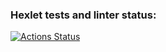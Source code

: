 ### Hexlet tests and linter status:
[![Actions Status](https://github.com/MaryKurinova/backend-project-lvl3/workflows/hexlet-check/badge.svg)](https://github.com/MaryKurinova/backend-project-lvl3/actions)